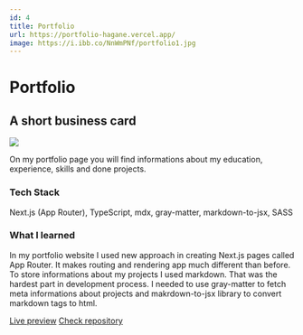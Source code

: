 ```yaml
---
id: 4
title: Portfolio
url: https://portfolio-hagane.vercel.app/
image: https://i.ibb.co/NnWmPNf/portfolio1.jpg
---
```


# Portfolio

## A short business card

![](https://i.ibb.co/NnWmPNf/portfolio1.jpg)

On my portfolio page you will find informations about my education, experience, skills and done projects.

### Tech Stack

Next.js (App Router), TypeScript, mdx, gray-matter, markdown-to-jsx, SASS

### What I learned

In my portfolio website I used new approach in creating Next.js pages called App Router. It makes routing and rendering app much different than before. To store informations about my projects I used markdown. That was the hardest part in development process. I needed to use gray-matter to fetch meta informations about projects and makrdown-to-jsx library to convert markdown tags to html.

[Live preview](https://portfolio-hagane.vercel.app/)
[Check repository](https://github.com/Hagane3/portfolio-hagane)
